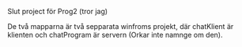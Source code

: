 Slut project för Prog2 (tror jag)

De två mapparna är två sepparata winfroms projekt, där chatKlient är klienten och chatProgram är servern (Orkar inte namnge om den).
